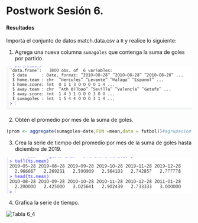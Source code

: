 # Postwork Sesión 6.

#### Resultados

Importa el conjunto de datos match.data.csv a `R` y realice lo siguiente:

1. Agrega una nueva columna `sumagoles` que contenga la suma de goles por partido.

![Tabla6_1](https://github.com/iGera97/Curso-BEDU-Modulo-2-R/blob/main/Screenshots/tabla%206.1.png "Tabla6_1")

2. Obtén el promedio por mes de la suma de goles.

```r
(prom <- aggregate(sumagoles~date,FUN =mean,data = futbol))#agrupacion de medias por mes
```

3. Crea la serie de tiempo del promedio por mes de la suma de goles hasta diciembre de 2019.

![Tabla 6_3](https://github.com/iGera97/Curso-BEDU-Modulo-2-R/blob/main/Screenshots/tabla%206.3.png "Tabla 6_3")

4. Grafica la serie de tiempo.

![Tabla 6_4](https://github.com/iGera97/Curso-BEDU-Modulo-2-R/blob/main/Screenshots/tabla%206.4.png "Tabla 6_4")
